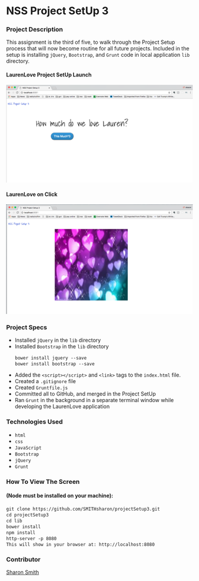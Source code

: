 # NSS Project SetUp 3

### Project Description 
This assignment is the third of five, to walk through the Project Setup process that will now become routine for all future projects. Included in the setup is installing `jQuery`, `Bootstrap`, and `Grunt` code in local application `lib` directory. 


#### LaurenLove Project SetUp Launch
![LaurenLove Project SetUp Launch](https://raw.githubusercontent.com/SMITHsharon/projectSetup3/screens/screens/LaurenLove%20on%20Launch.png)


#### LaurenLove on Click
![LaurenLove on Click](https://raw.githubusercontent.com/SMITHsharon/projectSetup3/screens/screens/LaurenLove%20on%20Click.png)


### Project Specs
- Installed `jQuery` in the `lib` directory
- Installed `Bootstrap` in the `lib` directory
	```
	bower install jquery --save
	bower install bootstrap --save
	```
- Added the `<script></script>` and `<link>` tags to the `index.html` file.
- Created a `.gitignore` file
- Created `Gruntfile.js`
- Committed all to GitHub, and merged in the Project SetUp
- Ran `Grunt` in the background in a separate terminal window while developing the LaurenLove application


### Technologies Used
- `html`
- `css`
- `JavaScript`
- `Bootstrap`
- `jQuery` 
- `Grunt`


### How To View The Screen 
#### (Node must be installed on your machine):
```
git clone https://github.com/SMITHsharon/projectSetup3.git
cd projectSetup3
cd lib
bower install
npm install
http-server -p 8080
This will show in your browser at: http://localhost:8080
```


### Contributor
[Sharon Smith](https://github.com/SMITHsharon)
